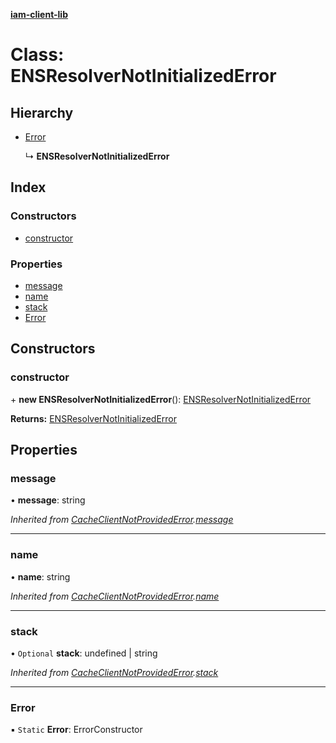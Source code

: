 **[iam-client-lib](../README.md)**

# Class: ENSResolverNotInitializedError

## Hierarchy

* [Error](cacheclientnotprovidederror.md#error)

  ↳ **ENSResolverNotInitializedError**

## Index

### Constructors

* [constructor](ensresolvernotinitializederror.md#constructor)

### Properties

* [message](ensresolvernotinitializederror.md#message)
* [name](ensresolvernotinitializederror.md#name)
* [stack](ensresolvernotinitializederror.md#stack)
* [Error](ensresolvernotinitializederror.md#error)

## Constructors

### constructor

\+ **new ENSResolverNotInitializedError**(): [ENSResolverNotInitializedError](ensresolvernotinitializederror.md)

**Returns:** [ENSResolverNotInitializedError](ensresolvernotinitializederror.md)

## Properties

### message

•  **message**: string

*Inherited from [CacheClientNotProvidedError](cacheclientnotprovidederror.md).[message](cacheclientnotprovidederror.md#message)*

___

### name

•  **name**: string

*Inherited from [CacheClientNotProvidedError](cacheclientnotprovidederror.md).[name](cacheclientnotprovidederror.md#name)*

___

### stack

• `Optional` **stack**: undefined \| string

*Inherited from [CacheClientNotProvidedError](cacheclientnotprovidederror.md).[stack](cacheclientnotprovidederror.md#stack)*

___

### Error

▪ `Static` **Error**: ErrorConstructor
